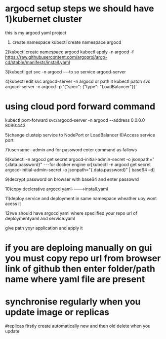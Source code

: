 # argocd setup steps we should have 1)kubernet cluster 
this is my argocd yaml project

1) create namespace kubectl create namespace argocd 

2)kubectl create namespace argocd
kubectl apply -n argocd -f https://raw.githubusercontent.com/argoproj/argo-cd/stable/manifests/install.yaml

3)kubectl get svc -n argocd   ---to so service argocd-server

4)kubectl edit svc argocd-server -n argocd or path it kubectl patch svc argocd-server -n argocd -p '{"spec": {"type": "LoadBalancer"}}'

# using cloud pord forward command 
kubectl port-forward svc/argocd-server -n argocd --address 0.0.0.0 8080:443


5)change clusteip service to NodePort or LoadBalancer
6)Access service port 

7)username -admin and for password enter command as fallows

8)kubectl -n argocd get secret argocd-initial-admin-secret -o jsonpath="{.data.password}" ---for docker engine or[kubectl -n argocd get secret argocd-initial-admin-secret -o jsonpath="{.data.password}" | base64 –d]

9)decrypt password on browser with base64 and enter passowrd

10)copy declerative argocd yaml---->install.yaml

11)deploy service and deployment in same namespace wheather uoy wont acess it

12)we should have argocd yaml where speciified your repo url of deploymentyaml and service.yaml

give path yoyr application and apply it 

# if you are deploing manually on gui you must copy repo url from browser link of github  then enter folder/path  name where yaml file are present 

# synchronise regularly when you update image or replicas

#replicas firstly create automatically new and then old delete when you update 
